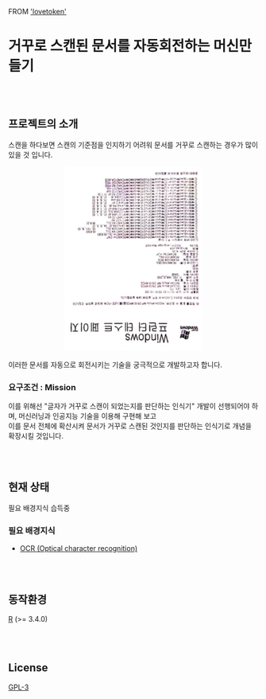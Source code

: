 FROM ['lovetoken'](https://github.com/lovetoken)

# 거꾸로 스캔된 문서를 자동회전하는 머신만들기



<br><br>

## 프로젝트의 소개

스캔을 하다보면 스캔의 기준점을 인지하기 어려워 문서를 거꾸로 스캔하는 경우가 많이 있을 것 입니다.  

<center><img src="./image/1.png"></center>

이러한 문서를 자동으로 회전시키는 기술을 궁극적으로 개발하고자 합니다.  

### 요구조건 : Mission

이를 위해선 "글자가 거꾸로 스캔이 되었는지를 판단하는 인식기" 개발이 선행되어야 하며, 머신러닝과 인공지능 기술을 이용해 구현해 보고  
이를 문서 전체에 확산시켜 문서가 거꾸로 스캔된 것인지를 판단하는 인식기로 개념을 확장시킬 것입니다.  

<br><br>

## 현재 상태

필요 배경지식 습득중

### 필요 배경지식

* [OCR (Optical character recognition)](https://ko.wikipedia.org/wiki/%EA%B4%91%ED%95%99_%EB%AC%B8%EC%9E%90_%EC%9D%B8%EC%8B%9D)

<br><br>

## 동작환경

[R](https://www.r-project.org/) (>= 3.4.0)

<br><br>

## License

[GPL-3](https://www.gnu.org/licenses/gpl-3.0.en.html)
